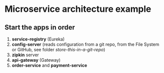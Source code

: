 # Microservice architecture example

## Start the apps in order

1. **service-registry** (Eureka)
2. **config-server** (reads configuration from a git repo, from the File System or GitHub, see folder *store-this-in-a-git-repo*)
3. **zipkin** server
4. **api-gateway** (Gateway)
5. **order-service** and **payment-service**
